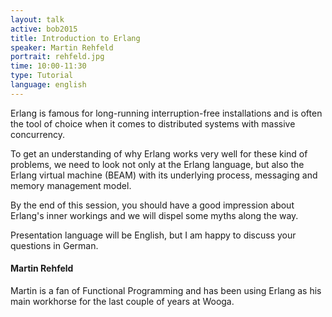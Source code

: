 ```yaml
---
layout: talk
active: bob2015
title: Introduction to Erlang
speaker: Martin Rehfeld
portrait: rehfeld.jpg
time: 10:00-11:30
type: Tutorial
language: english
---
```


Erlang is famous for long-running interruption-free installations and
is often the tool of choice when it comes to distributed systems with
massive concurrency.

To get an understanding of why Erlang works very well for these kind
of problems, we need to look not only at the Erlang language, but
also the Erlang virtual machine (BEAM) with its underlying process,
messaging and memory management model.

By the end of this session, you should have a good impression about
Erlang's inner workings and we will dispel some myths along the way.

Presentation language will be English, but I am happy to discuss your
questions in German.

#### Martin Rehfeld

Martin is a fan of Functional Programming and has been using Erlang
as his main workhorse for the last couple of years at Wooga.

